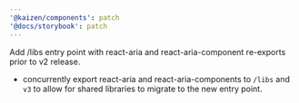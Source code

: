 ```yaml
---
'@kaizen/components': patch
'@docs/storybook': patch
---
```


Add /libs entry point with react-aria and react-aria-component re-exports prior to v2 release.

- concurrently export react-aria and react-aria-components to `/libs` and `v3` to allow for shared libraries to migrate to the new entry point.
